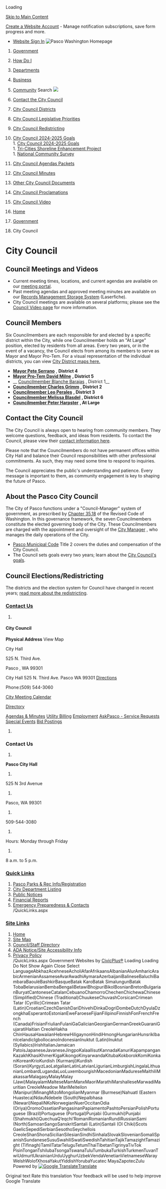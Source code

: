  

Loading

  [Skip to Main Content](https://www.pasco-wa.gov/122/City-Council/)  

 [Create a Website Account](https://www.pasco-wa.gov/MyAccount/ProfileCreate)  - Manage notification subscriptions, save form progress and more.    

 *  [Website Sign In](https://www.pasco-wa.gov/MyAccount) 
  ![Pasco Washington Homepage](images/155fa6aefe4066b06087a3018174d022cd9767e1f4aa2cf6af3f5974867f87e6.png)  

 1.  [Government](https://www.pasco-wa.gov/27/Government) 
 1.  [How Do I](https://www.pasco-wa.gov/8/How-Do-I) 
 1.  [Departments](https://www.pasco-wa.gov/1012/Departments) 
 1.  [Business](https://www.pasco-wa.gov/35/Business) 
 1.  [Community](https://www.pasco-wa.gov/1013/Community) 
 Search  ![](images/152d3cc2d9b5e1de300ea39fd1d20ed42828a68a5e642c3b49a2a64368b6624f.jpg)  

 1.   [Contact the City Council](https://www.pasco-wa.gov/988/Contact-the-City-Council)  
 1.   [City Council Districts](https://www.pasco-wa.gov/123/City-Council-Districts)  
 1.   [City Council Legislative Priorities](https://www.pasco-wa.gov/847/City-Council-Legislative-Priorities)  
 1.   [City Council Redistricting](https://www.pasco-wa.gov/923/City-Council-Redistricting)  
 1.   [City Council 2024-2025 Goals](https://www.pasco-wa.gov/832/City-Council-2024-2025-Goals)  
    1.   [City Council 2024-2025 Goals](https://www.pasco-wa.gov/832/City-Council-Goals)  
    1.   [Tri-Cities Shoreline Enhancement Project](https://www.youtube.com/watch?v=zzZLW06LiBo)  
    1.   [National Community Survey](https://www.pasco-wa.gov/979/National-Community-Survey)  
 1.   [City Council Agendas Packets](https://www.pasco-wa.gov/868/City-Council-Agendas-Packets)  
 1.   [City Council Minutes](https://docs.pasco-wa.gov/WebLink/Browse.aspx?id=114956&dbid=0&repo=CityofPasco)  
 1.   [Other City Council Documents](https://docs.pasco-wa.gov/WebLink/Browse.aspx?id=114938&dbid=0&repo=CityofPasco)  
 1.   [City Council Proclamations](https://www.pasco-wa.gov/forms.aspx?FID=193)  
 1.   [City Council Video](https://www.pasco-wa.gov/1552/City-Council-Video)  

 1.  [Home](https://www.pasco-wa.gov/) 
 1.  [Government](https://www.pasco-wa.gov/27/Government) 
 1. City Council

# City Council

## Council Meetings and Videos

 * Current meeting times, locations, and current agendas are available on our [meeting portal](https://pasco.civicweb.net/Portal/MeetingTypeList.aspx).
 * Past meeting agendas and approved meeting minutes are available on our [Records Management Storage System](https://docs.pasco-wa.gov/WebLink/Browse.aspx?id=114938&dbid=0&repo=CityofPasco) (Laserfiche). 
 * City Council meetings are available on several platforms; please see the [Council Video page](https://www.pasco-wa.gov/1552/City-Council-Video) for more information.

## Council Members

Six Councilmembers are each responsible for and elected by a specific district within the City, while one Councilmember holds an "At Large" position, elected by residents from all areas. Every two years, or in the event of a vacancy, the Council elects from among its members to serve as Mayor and Mayor Pro-Tem. For a visual representation of the individual districts, you can view [City District maps here.](https://storymaps.arcgis.com/stories/f60f1947ca884745858550f70441e92c) 

 *  [__Mayor Pete Serrano__](https://storymaps.arcgis.com/stories/f60f1947ca884745858550f70441e92c) , __District 4__ 
 *  [__Mayor Pro-Tem David Milne__](https://storymaps.arcgis.com/stories/f60f1947ca884745858550f70441e92c)  __, District 5__ 
 *  __ [Councilmember Blanche Barajas](https://storymaps.arcgis.com/stories/f60f1947ca884745858550f70441e92c) , District 1__ 
 *  [__Councilmember Charles Grimm__](https://storymaps.arcgis.com/stories/f60f1947ca884745858550f70441e92c)  __, District 2__ 
 *  [__Councilmember Leo Perales__](https://storymaps.arcgis.com/stories/f60f1947ca884745858550f70441e92c)  __, District 3__ 
 *  [__Councilmember Melissa Blasdel__](https://storymaps.arcgis.com/stories/f60f1947ca884745858550f70441e92c)  __, District 6__ 
 *  [__Councilmember Peter Harpster__](https://storymaps.arcgis.com/stories/f60f1947ca884745858550f70441e92c)  __, At Large__ 

## Contact the City Council

The City Council is always open to hearing from community members. They welcome questions, feedback, and ideas from residents. To contact the Council, please view their [contact information here](https://www.pasco-wa.gov/988/Contact-the-City-Council).

Please note that the Councilmembers do not have permanent offices within City Hall and balance their Council responsibilities with other professional commitments. As such, they may need some time to respond to inquiries.

The Council appreciates the public's understanding and patience. Every message is important to them, as community engagement is key to shaping the future of Pasco.

## About the Pasco City Council

The City of Pasco functions under a "Council-Manager" system of government, as prescribed by [Chapter 35.18](http://apps.leg.wa.gov/rcw/default.aspx?cite=35.18) of the Revised Code of Washington. In this governance framework, the seven Councilmembers constitute the elected governing body of the City. These Councilmembers are charged with the appointment and oversight of the [City Manager](https://www.pasco-wa.gov/136) , who manages the daily operations of the City.

 *  [Pasco Municipal Code](https://pasco.municipal.codes/PMC/2) Title 2 covers the duties and compensation of the City Council.
 * The Council sets goals every two years; learn about the [City Council's goals](https://www.pasco-wa.gov/832/City-Council-2024-2025-Goals).

## Council Elections/Redistricting

The districts and the election system for Council have changed in recent years; [read more about the redistricting](https://www.pasco-wa.gov/923/City-Council-Election-System).

###  [Contact Us](https://www.pasco-wa.gov/Directory.aspx) 

 1.    

#### City Council   

  __Physical Address__ View Map   

 City Hall    

 525 N. Third Ave.    

 Pasco , WA 99301    

 City Hall 525 N. Third Ave. Pasco WA 99301  [Directions](https://www.google.com/maps/place/City+Hall+525+N.+Third+Ave.+Pasco+WA+99301)     

 Phone:(509) 544-3060    

 [City Meeting Calendar](https://www.pasco-wa.gov/Calendar.aspx)    

  [Directory](https://www.pasco-wa.gov/directory.aspx?did=26)     

  [Agendas & Minutes](https://pasco.civicweb.net/Portal)   [Utility Billing](https://www.pasco-wa.gov/150/Utility-Billing)   [Employment](https://www.governmentjobs.com/careers/pasco-wa)   [AskPasco - Service Requests](https://www.pasco-wa.gov/1108/AskPasco)   [Special Events](https://www.pasco-wa.gov/514/Special-Events-Seasonal-Programs)   [Bid Postings](https://www.pasco-wa.gov/Bids.aspx)  

 1.    

### Contact Us

 1.    

 __Pasco City Hall__    

 1.    

525 N 3rd Avenue   

 1.    

Pasco, WA 99301   

 1.    

509-544-3080   

 1.    

Hours: Monday through Friday   

 1.    

8 a.m. to 5 p.m.   

###  [Quick Links](https://www.pasco-wa.gov/QuickLinks.aspx?CID=1) 

 1.  [Pasco Parks & Rec Info/Registration](http://www.pascoparksandrec.com/)  
 1.  [City Department Listing](http://www.pasco-wa.gov/index.aspx?nid=138)  
 1.  [Public Notices](https://www.pasco-wa.gov/index.aspx?NID=663)  
 1.  [Financial Reports](https://www.pasco-wa.gov/index.aspx?NID=255)  
 1.  [Emergency Preparedness & Contacts](https://www.pasco-wa.gov/index.aspx?nid=313)  
 /QuickLinks.aspx 

###  [Site Links](https://www.pasco-wa.gov/QuickLinks.aspx?CID=107) 

 1.  [Home](https://www.pasco-wa.gov/)  
 1.  [Site Map](https://www.pasco-wa.gov/sitemap)  
 1.  [Council/Staff Directory](https://www.pasco-wa.gov/directory.aspx)  
 1.  [ADA Notice/Site Accessibility Info](https://www.pasco-wa.gov/762/Accessibility)  
 1.  [Privacy Policy](https://www.pasco-wa.gov/site/privacy)  
 /QuickLinks.aspx Government Websites by [CivicPlus®](https://connect.civicplus.com/referral)  Loading Loading Do Not Show Again Close Select LanguageAbkhazAcehneseAcholiAfarAfrikaansAlbanianAlurAmharicArabicArmenianAssameseAvarAwadhiAymaraAzerbaijaniBalineseBaluchiBambaraBaouléBashkirBasqueBatak KaroBatak SimalungunBatak TobaBelarusianBembaBengaliBetawiBhojpuriBikolBosnianBretonBulgarianBuryatCantoneseCatalanCebuanoChamorroChechenChichewaChinese (Simplified)Chinese (Traditional)ChuukeseChuvashCorsicanCrimean Tatar (Cyrillic)Crimean Tatar (Latin)CroatianCzechDanishDariDhivehiDinkaDogriDombeDutchDyulaDzongkhaEsperantoEstonianEweFaroeseFijianFilipinoFinnishFonFrenchFrench (Canada)FrisianFriulianFulaniGaGalicianGeorgianGermanGreekGuaraniGujaratiHaitian CreoleHakha ChinHausaHawaiianHebrewHiligaynonHindiHmongHungarianHunsrikIbanIcelandicIgboIlocanoIndonesianInuktut (Latin)Inuktut (Syllabics)IrishItalianJamaican PatoisJapaneseJavaneseJingpoKalaallisutKannadaKanuriKapampanganKazakhKhasiKhmerKigaKikongoKinyarwandaKitubaKokborokKomiKonkaniKoreanKrioKurdish (Kurmanji)Kurdish (Sorani)KyrgyzLaoLatgalianLatinLatvianLigurianLimburgishLingalaLithuanianLombardLugandaLuoLuxembourgishMacedonianMadureseMaithiliMakassarMalagasyMalayMalay (Jawi)MalayalamMalteseMamManxMaoriMarathiMarshalleseMarwadiMauritian CreoleMeadow MariMeiteilon (Manipuri)MinangMizoMongolianMyanmar (Burmese)Nahuatl (Eastern Huasteca)NdauNdebele (South)Nepalbhasa (Newari)NepaliNKoNorwegianNuerOccitanOdia (Oriya)OromoOssetianPangasinanPapiamentoPashtoPersianPolishPortuguese (Brazil)Portuguese (Portugal)Punjabi (Gurmukhi)Punjabi (Shahmukhi)QuechuaQʼeqchiʼRomaniRomanianRundiRussianSami (North)SamoanSangoSanskritSantali (Latin)Santali (Ol Chiki)Scots GaelicSepediSerbianSesothoSeychellois CreoleShanShonaSicilianSilesianSindhiSinhalaSlovakSlovenianSomaliSpanishSundaneseSusuSwahiliSwatiSwedishTahitianTajikTamazightTamazight (Tifinagh)TamilTatarTeluguTetumThaiTibetanTigrinyaTivTok PisinTonganTshilubaTsongaTswanaTuluTumbukaTurkishTurkmenTuvanTwiUdmurtUkrainianUrduUyghurUzbekVendaVenetianVietnameseWarayWelshWolofXhosaYakutYiddishYorubaYucatec MayaZapotecZulu Powered by  [![Google Translate](images/3f3f3a8d0882c4edd13c1755632554f3042dd0f45af91da1e753b94d76c2513f.png)Translate](https://translate.google.com/)  

 Original text Rate this translation Your feedback will be used to help improve Google Translate 